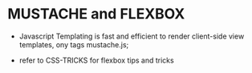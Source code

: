 # MUSTACHE and FLEXBOX

- Javascript Templating is fast and efficient to render client-side view templates, ony tags
mustache.js; 

- refer to CSS-TRICKS for flexbox tips and tricks

